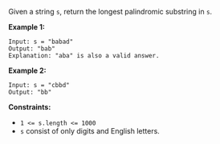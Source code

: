 Given a string `s`, return the longest palindromic substring in `s`.

**Example 1:**
```
Input: s = "babad"
Output: "bab"
Explanation: "aba" is also a valid answer.
```

**Example 2:**
```
Input: s = "cbbd"
Output: "bb"
``` 

**Constraints:**
* `1 <= s.length <= 1000`
* `s` consist of only digits and English letters.
